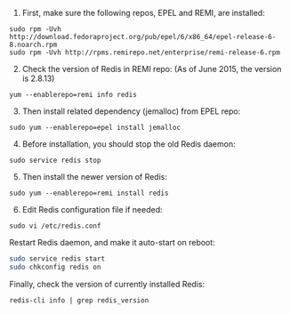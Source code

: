 1. First, make sure the following repos, EPEL and REMI, are installed:

```
sudo rpm -Uvh http://download.fedoraproject.org/pub/epel/6/x86_64/epel-release-6-8.noarch.rpm
sudo rpm -Uvh http://rpms.remirepo.net/enterprise/remi-release-6.rpm
```

2. Check the version of Redis in REMI repo: (As of June 2015, the version is 2.8.13)

```
yum --enablerepo=remi info redis
```

3. Then install related dependency (jemalloc) from EPEL repo:

```
sudo yum --enablerepo=epel install jemalloc
```

4. Before installation, you should stop the old Redis daemon:


```
sudo service redis stop
```

5. Then install the newer version of Redis:

```
sudo yum --enablerepo=remi install redis

```

6. Edit Redis configuration file if needed:

```
sudo vi /etc/redis.conf
```

Restart Redis daemon, and make it auto-start on reboot:

```bash
sudo service redis start
sudo chkconfig redis on
```


Finally, check the version of currently installed Redis:

```
redis-cli info | grep redis_version
```